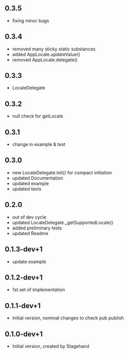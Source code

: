 ## 0.3.5
- fixing minor bugs

## 0.3.4
- removed many sticky static substances
- added AppLocale.updateValue()
- removed AppLocale.delegate()

## 0.3.3
- LocaleDelegate

## 0.3.2
- null check for getLocale

## 0.3.1
- change in example & test

## 0.3.0
- new LocaleDelegate.init() for compact initiation
- updated Documentation
- updated example
- updated tests

## 0.2.0
- out of dev cycle
- updated LocaleDelegate.\_getSupportedLocale()
- added preliminary tests
- updated Readme

## 0.1.3-dev+1
- update example

## 0.1.2-dev+1
- 1st set of implementation

## 0.1.1-dev+1
- Initial version, nominal changes to check pub publish

## 0.1.0-dev+1
- Initial version, created by Stagehand
